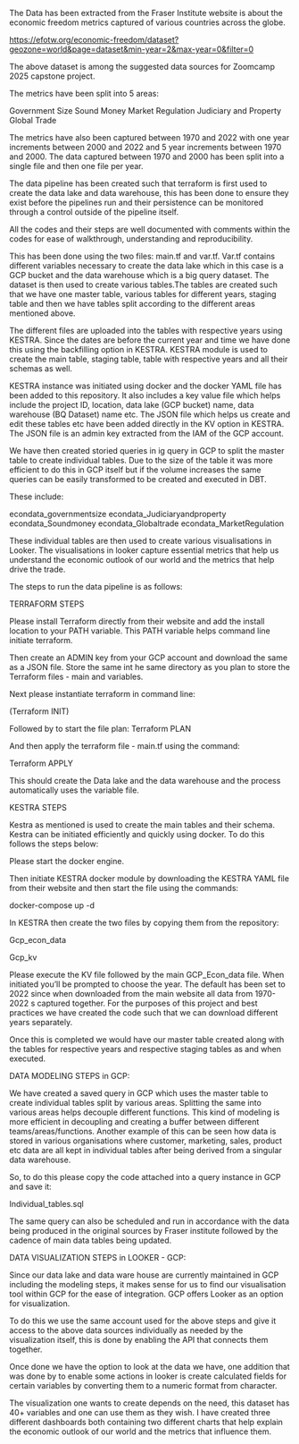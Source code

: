 The Data has been extracted from the Fraser Institute website is about the economic freedom metrics captured of various countries across the globe. 

https://efotw.org/economic-freedom/dataset?geozone=world&page=dataset&min-year=2&max-year=0&filter=0

The above dataset is among the suggested data sources for Zoomcamp 2025 capstone project.

The metrics have been split into 5 areas:

Government Size
Sound Money
Market Regulation
Judiciary and Property
Global Trade

The metrics have also been captured between 1970 and 2022 with one year increments between 2000 and 2022 and 5 year increments between 1970 and 2000. The data captured between 1970 and 2000 has been split into a single file and then one file per year. 





The data pipeline has been created such that terraform is first used to create the data lake and data warehouse, this has been done to ensure they exist before the pipelines run and their persistence can be monitored through a control outside of the pipeline itself.

All the codes and their steps are well documented with comments within the codes for ease of walkthrough, understanding and reproducibility. 


This has been done using the two files: main.tf and var.tf. Var.tf contains different variables necessary to create the data lake which in this case is a GCP bucket and the data warehouse which is a big query dataset. The dataset is then used to create various tables.The tables are created such that we have one master table, various tables for different years, staging table and then we have tables split according to the different areas mentioned above.

The different files are uploaded into the tables with respective years using KESTRA. Since the dates are before the current year and time we have done this using the backfilling option in KESTRA. KESTRA module is used to create the main table, staging table, table with respective years and all their schemas as well.



KESTRA instance was initiated using docker and the docker YAML file has been added to this repository. It also includes a key value file which helps include the project ID, location, data lake (GCP bucket) name, data warehouse (BQ Dataset) name etc. The JSON file which helps us create and edit these tables etc have been added directly in the KV option in KESTRA. The JSON file is an admin key extracted from the IAM of the GCP account. 

We have then created storied queries in ig query in GCP to split the master table to create individual tables. Due to the size of the table it was more efficient to do this  in GCP itself but if the volume increases the same queries can be easily transformed to be created and executed in DBT.

These include:

econdata_governmentsize
econdata_Judiciaryandproperty
econdata_Soundmoney
econdata_Globaltrade
econdata_MarketRegulation


These individual tables are then used to create various visualisations in Looker. The visualisations in looker capture essential metrics that help us understand the economic outlook of our world and the metrics that help drive the trade.





The steps to run the data pipeline is as follows:


TERRAFORM STEPS

Please install Terraform directly from their website and add the install location to your PATH variable. This PATH variable helps command line initiate terraform. 

Then create an ADMIN key from your GCP account and download the same as a JSON file. Store the same int he same directory as you plan to store the Terraform files - main and variables. 

Next please instantiate terraform in command line:

(Terraform INIT)

Followed by to start the file plan:	Terraform PLAN

And then apply the terraform file - main.tf using the command:

Terraform APPLY

This should create the Data lake and the data warehouse and the process automatically uses the variable file.



KESTRA STEPS

Kestra as mentioned is used to create the main tables and their schema. Kestra can be initiated efficiently and quickly using docker. To do this follows the steps below:

Please start the docker engine.

Then initiate KESTRA docker module by downloading the KESTRA YAML file from their website and then start the file using the commands:

docker-compose up -d

In KESTRA then create the two files by copying them from the repository:

Gcp_econ_data

Gcp_kv

Please execute the KV file followed by the main GCP_Econ_data file. When initiated you’ll be prompted to choose the year. The default has been set to 2022 since when downloaded from the main website all data from 1970-2022 s captured together. For the purposes of this project and best practices we have created the code such that we can download different years separately. 


Once this is completed we would have our master table created along with the tables for respective years and respective staging tables as and when executed. 





DATA MODELING STEPS in GCP:

We have created a saved query in GCP which uses the master table to create individual tables split by various areas. Splitting the same into various areas helps decouple different functions. This kind of modeling is more efficient in decoupling and creating a buffer between different teams/areas/functions. Another example of this can be seen how data is stored in various organisations where customer, marketing, sales, product etc data are all kept in individual tables after being derived from a singular data warehouse.

So, to do this please copy the code attached into a query instance in GCP and save it:

Individual_tables.sql


The same query can also be scheduled and run in accordance with the data being produced in the original sources by Fraser institute followed by the cadence of main data tables being updated. 



DATA VISUALIZATION STEPS in LOOKER - GCP:


Since our data lake and data ware house are currently maintained in GCP including the modeling steps, it makes sense for us to find our visualisation tool within GCP for the ease of integration. GCP offers Looker as an option for visualization.

To do this we use the same account used for the above steps and give it access to the above data sources individually as needed by the visualization itself, this is done by enabling the API that connects them together. 


Once done we have the option to look at the data we have, one addition that was done by to enable some actions in looker is create calculated fields for certain variables by converting them to a numeric format from character.



The visualization one wants to create depends on the need, this dataset has 40+ variables and one can use them as they wish. I have created three different dashboards both containing two different charts that help explain the economic outlook of our world and the metrics that influence them. 
